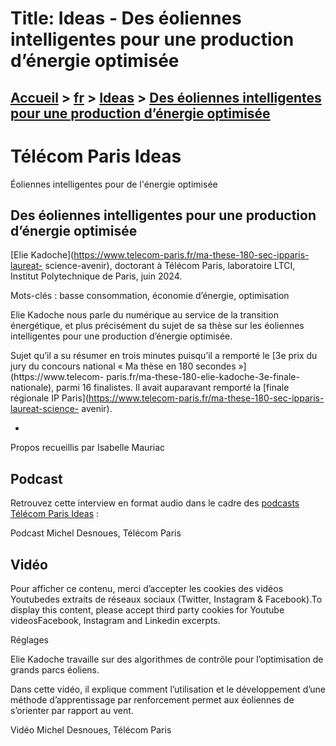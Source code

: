 # Title: Ideas - Des éoliennes intelligentes pour une production d’énergie optimisée

## [Accueil](https://www.telecom-paris.fr "https://www.telecom-paris.fr") > [fr](https://www.telecom-paris.fr/fr "fr") > [Ideas](https://www.telecom-paris.fr/fr/ideas "Ideas") > [Des éoliennes intelligentes pour une production d’énergie optimisée](https://www.telecom-paris.fr/fr/ideas/eoliennes-intelligentes-energie-optimisee)

[](https://www.telecom-paris.fr/fr/accueil)

# Télécom Paris Ideas  
Éoliennes intelligentes pour de l'énergie optimisée

## Des éoliennes intelligentes pour une production d’énergie optimisée

[Elie Kadoche](https://www.telecom-paris.fr/ma-these-180-sec-ipparis-laureat-
science-avenir), doctorant à Télécom Paris, laboratoire LTCI, Institut
Polytechnique de Paris, juin 2024.

Mots-clés : basse consommation, économie d’énergie, optimisation

Elie Kadoche nous parle du numérique au service de la transition énergétique,
et plus précisément du sujet de sa thèse sur les éoliennes intelligentes pour
une production d’énergie optimisée.

Sujet qu’il a su résumer en trois minutes puisqu’il a remporté le [3e prix du
jury du concours national « Ma thèse en 180 secondes »](https://www.telecom-
paris.fr/ma-these-180-elie-kadoche-3e-finale-nationale), parmi 16 finalistes.
Il avait auparavant remporté la [finale régionale IP
Paris](https://www.telecom-paris.fr/ma-these-180-sec-ipparis-laureat-science-
avenir).

  * 

Propos recueillis par Isabelle Mauriac

## Podcast

Retrouvez cette interview en format audio dans le cadre des [podcasts Télécom
Paris Ideas](https://podcast.ausha.co/telecom-paris-ideas) :

Podcast Michel Desnoues, Télécom Paris

## Vidéo

Pour afficher ce contenu, merci d’accepter les cookies des vidéos Youtubedes
extraits de réseaux sociaux (Twitter, Instagram & Facebook).To display this
content, please accept third party cookies for Youtube videosFacebook,
Instagram and Linkedin excerpts.

Réglages

Elie Kadoche travaille sur des algorithmes de contrôle pour l’optimisation de
grands parcs éoliens.

Dans cette vidéo, il explique comment l’utilisation et le développement d’une
méthode d’apprentissage par renforcement permet aux éoliennes de s’orienter
par rapport au vent.

Vidéo Michel Desnoues, Télécom Paris

[](https://www.telecom-paris.fr/fr/ideas/sommaire)

